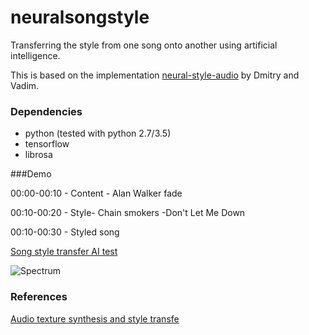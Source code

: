 # neuralsongstyle
Transferring the style from one song onto another using artificial intelligence.

This is based on the implementation [neural-style-audio](https://github.com/DmitryUlyanov/neural-style-audio-tf) by Dmitry and Vadim.

### Dependencies
- python (tested with python 2.7/3.5)
- tensorflow
- librosa

###Demo 

00:00-00:10 - Content - Alan Walker fade

00:10-00:20 - Style- Chain smokers -Don't Let Me Down

00:10-00:30 - Styled song

[Song style transfer AI test](https://www.youtube.com/watch?v=iUujo7i6P3w)

![Spectrum](https://raw.githubusercontent.com/rupeshs/neuralsongstyle/master/plots/spectrum.jpg "Spectrum")

### References
[Audio texture synthesis and style transfe](http://dmitryulyanov.github.io/audio-texture-synthesis-and-style-transfer/)

